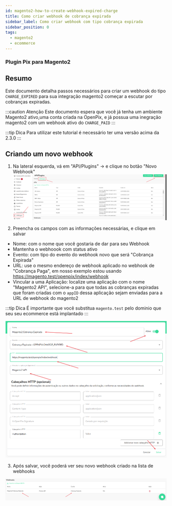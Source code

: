 ```yaml
---
id: magento2-how-to-create-webhook-expired-charge
title: Como criar webhook de cobrança expirada
sidebar_label: Como criar webhook com tipo cobrança expirada
sidebar_position: 0
tags:
  - magento2
  - ecommerce
---
```


### Plugin Pix para Magento2

## Resumo

Este documento detalha passos necessários para criar um webhook do tipo `CHARGE_EXPIRED` para sua integração magento2 começar a escutar por cobranças expiradas.

:::caution Atenção
Este documento espera que você já tenha um ambiente Magento2 ativo,uma conta criada na OpenPix, e já possua uma inegração magento2 com um webhook ativo do `CHARGE_PAID`
:::

:::tip Dica
Para utilizar este tutorial é necessário ter uma versão acima da 2.3.0
:::

## Criando um novo webhook

1) Na lateral esquerda, vá em "API/Plugins" -> e clique no botão "Novo Webhook"
![](./__assets__/magento2-webhook-configuring.png)


2) Preencha os campos com as informações necessárias, e clique em salvar

- Nome: com o nome que você gostaria de dar para seu Webhook
- Mantenha o webhoook com status ativo
- Evento: com tipo do evento do webhook novo que será "Cobrança Expirada"
- URL: use o mesmo endereço de webhook aplicado no webhook de "Cobrança Paga", em nosso exemplo estou usando https://magento.test/openpix/index/webhook
- Vincular a uma Aplicação: localize uma aplicação com o nome "Magento2 API", selecione-a para que todas as cobranças expiradas que foram criadas com o `appID` dessa aplicação sejam enviadas para a URL de webhook do magento2

:::tip Dica
É importante que você substitua `magento.test` pelo dominio que seu seu ecommerce está implantado
:::

![](./__assets__/magento2-webhook-configuration-2.png)

3) Após salvar, você poderá ver seu novo webhook criado na lista de webhooks

![](./__assets__/magento2-webhook-configured-2.png)
